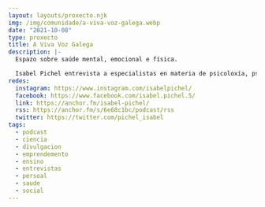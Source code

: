 ```yaml
---
layout: layouts/proxecto.njk
img: /img/comunidade/a-viva-voz-galega.webp
date: "2021-10-08"
type: proxecto
title: A Viva Voz Galega
description: |-
  Espazo sobre saúde mental, emocional e física.

  Isabel Pichel entrevista a especialistas en materia de psicoloxía, psiquiatría, intelixencia emocional, entre outros, e tamén conversa con persoas que teñen unha historia de superación persoal.
redes:
  instagram: https://www.instagram.com/isabelpichel/
  facebook: https://www.facebook.com/isabel.pichel.5/
  link: https://anchor.fm/isabel-pichel/
  rss: https://anchor.fm/s/6e68c1bc/podcast/rss
  twitter: https://twitter.com/pichel_isabel
tags:
  - podcast
  - ciencia
  - divulgacion
  - emprendemento
  - ensino
  - entrevistas
  - persoal
  - saude
  - social
---
```

